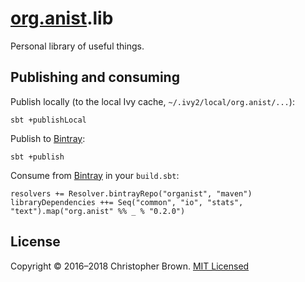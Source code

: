 # [org.anist](http://anist.org).lib

Personal library of useful things.


## Publishing and consuming

Publish locally (to the local Ivy cache, `~/.ivy2/local/org.anist/...`):

    sbt +publishLocal

Publish to [Bintray](https://bintray.com/):

    sbt +publish

Consume from [Bintray](https://bintray.com/) in your `build.sbt`:

    resolvers += Resolver.bintrayRepo("organist", "maven")
    libraryDependencies ++= Seq("common", "io", "stats", "text").map("org.anist" %% _ % "0.2.0")


## License

Copyright © 2016–2018 Christopher Brown.
[MIT Licensed](https://chbrown.github.io/licenses/MIT/#2016-2018)
